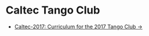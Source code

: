 ---
---

# Caltec Tango Club

* [Caltec-2017: Curriculum for the 2017 Tango Club &rarr;](caltec-2017)